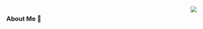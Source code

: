 <img align="right" src="https://github-readme-stats.vercel.app/api?username=ggg4566&count_private=true&show_icons=true&hide=prs&theme=radical" />

### About Me 👋




